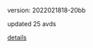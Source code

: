 version: 2022021818-20bb

updated 25 avds

[details](https://github.com/0x74f917491bfa7ebfa379/ali_avd_db/blob/master/change_log/2022/02/18/18/20bb.txt)